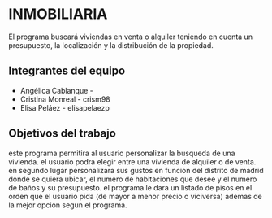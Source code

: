 # INMOBILIARIA

El programa buscará viviendas en venta o alquiler teniendo en cuenta un presupuesto, la localización y la distribución de la propiedad.

## Integrantes del equipo

* Angélica Cablanque - 
* Cristina Monreal - crism98
* Elisa Peláez - elisapelaezp

## Objetivos del trabajo


este programa permitira al usuario personalizar la busqueda de una vivienda.
el usuario podra elegir entre una vivienda de alquiler o de venta.
en segundo lugar personalizara sus gustos en funcion del distrito de madrid donde se quiera ubicar, el numero de habitaciones que desee y el numero de baños y su presupuesto.
el programa le dara un listado de pisos en el orden que el usuario pida (de mayor a menor precio o viciversa) ademas de la mejor opcion segun el programa.
